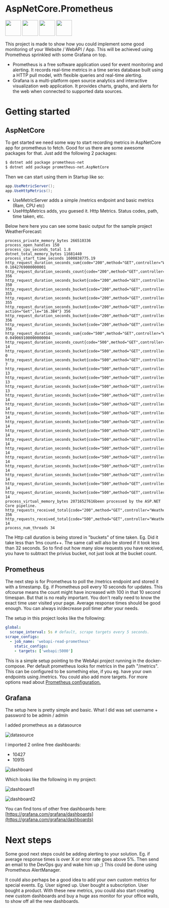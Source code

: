 # AspNetCore.Prometheus

<a href="https://docs.microsoft.com/en-us/aspnet/core/?view=aspnetcore-3.1"><img src="assets/aspnetcore.png" height="50px"></a>
<a href="https://prometheus.io/"><img src="assets/prometheus.png" height="50px"></a>
<a href="https://grafana.com/"><img src="assets/grafana.svg" height="50px"></a>
<a href="https://topswagcode.com/"><img src="assets/topswagcode.png" height="50px"></a>

This project is made to show how you could implement some good monitoring of your Website / WebAPI / App. This will be achieved using Prometheus sprinkled with some Grafana on top.

* Prometheus is a free software application used for event monitoring and alerting. It records real-time metrics in a time series database built using a HTTP pull model, with flexible queries and real-time alerting. 
* Grafana is a multi-platform open source analytics and interactive visualization web application. It provides charts, graphs, and alerts for the web when connected to supported data sources.


# Getting started

## AspNetCore

To get started we need some way to start recording metrics in AspNetCore app for prometheus to fetch. Good for us there are some awesome packages for that. Just add the following 2 packages:

```bash
$ dotnet add package prometheus-net
$ dotnet add package prometheus-net.AspNetCore
```

Then we can start using them in Startup like so:

```csharp
app.UseMetricServer();
app.UseHttpMetrics();
```

* UseMetricServer adds a simple /metrics endpoint and basic metrics (Ram, CPU etc)
* UseHttpMetrics adds, you guesed it. Http Metrics. Status codes, path, time taken, etc.

Below here here you can see some basic output for the sample project WeatherForecast:

```metrics
process_private_memory_bytes 266510336
process_open_handles 150
process_cpu_seconds_total 1.8
dotnet_total_memory_bytes 11681440
process_start_time_seconds 1600838775.19
http_request_duration_seconds_sum{code="200",method="GET",controller="WeatherForecast",action="Get"} 0.1042769000000001
http_request_duration_seconds_count{code="200",method="GET",controller="WeatherForecast",action="Get"} 356
http_request_duration_seconds_bucket{code="200",method="GET",controller="WeatherForecast",action="Get",le="0.001"} 350
http_request_duration_seconds_bucket{code="200",method="GET",controller="WeatherForecast",action="Get",le="0.002"} 355
http_request_duration_seconds_bucket{code="200",method="GET",controller="WeatherForecast",action="Get",le="0.004"} 355
http_request_duration_seconds_bucket{code="200",method="GET",controller="WeatherForecast",
action="Get",le="16.384"} 356
http_request_duration_seconds_bucket{code="200",method="GET",controller="WeatherForecast",action="Get",le="32.768"} 356
http_request_duration_seconds_bucket{code="200",method="GET",controller="WeatherForecast",action="Get",le="+Inf"} 356
http_request_duration_seconds_sum{code="500",method="GET",controller="WeatherForecast",action="Get"} 0.049069100000000004
http_request_duration_seconds_count{code="500",method="GET",controller="WeatherForecast",action="Get"} 14
http_request_duration_seconds_bucket{code="500",method="GET",controller="WeatherForecast",action="Get",le="0.001"} 0
http_request_duration_seconds_bucket{code="500",method="GET",controller="WeatherForecast",action="Get",le="0.002"} 7
http_request_duration_seconds_bucket{code="500",method="GET",controller="WeatherForecast",action="Get",le="0.004"} 13
http_request_duration_seconds_bucket{code="500",method="GET",controller="WeatherForecast",action="Get",le="0.008"} 13
http_request_duration_seconds_bucket{code="500",method="GET",controller="WeatherForecast",action="Get",le="0.016"} 13
http_request_duration_seconds_bucket{code="500",method="GET",controller="WeatherForecast",action="Get",le="0.032"} 14
http_request_duration_seconds_bucket{code="500",method="GET",controller="WeatherForecast",action="Get",le="0.064"} 14
http_request_duration_seconds_bucket{code="500",method="GET",controller="WeatherForecast",action="Get",le="0.128"} 14
http_request_duration_seconds_bucket{code="500",method="GET",controller="WeatherForecast",action="Get",le="0.256"} 14
http_request_duration_seconds_bucket{code="500",method="GET",controller="WeatherForecast",action="Get",le="0.512"} 14
http_request_duration_seconds_bucket{code="500",method="GET",controller="WeatherForecast",action="Get",le="1.024"} 14
http_request_duration_seconds_bucket{code="500",method="GET",controller="WeatherForecast",action="Get",le="2.048"} 14
http_request_duration_seconds_bucket{code="500",method="GET",controller="WeatherForecast",action="Get",le="4.096"} 14
http_request_duration_seconds_bucket{code="500",method="GET",controller="WeatherForecast",action="Get",le="8.192"} 14
http_request_duration_seconds_bucket{code="500",method="GET",controller="WeatherForecast",action="Get",le="16.384"} 14
http_request_duration_seconds_bucket{code="500",method="GET",controller="WeatherForecast",action="Get",le="32.768"} 14
http_request_duration_seconds_bucket{code="500",method="GET",controller="WeatherForecast",action="Get",le="+Inf"} 14
process_virtual_memory_bytes 20716527616been processed by the ASP.NET Core pipeline.
http_requests_received_total{code="200",method="GET",controller="WeatherForecast",action="Get"} 356
http_requests_received_total{code="500",method="GET",controller="WeatherForecast",action="Get"} 14
process_num_threads 34
```

The Http call duration is being stored in "buckets" of time taken. Eg. Did it take less than 1ms count++. The same call will also be stored if it took less than 32 seconds. So to find out how many slow requests you have received, you have to subtract the privius bucket, not just look at the bucket count. 

## Prometheus

The next step is for Prometheus to poll the /metrics endpoint and stored it with a timestamp. Eg. if Prometheus poll every 10 seconds for updates. This ofcourse means the count might have increased with 100 in that 10 second timespan. But that is no really important. You don't really need to know the exact time user visited your page. Average response times should be good enough. You can always in/decrease poll timer after your needs.

The setup in this project looks like the following:

```yml
global:
  scrape_interval: 5s # default, scrape targets every 5 seconds.
scrape_configs:
  - job_name: 'webapi-read-prometheus'
    static_configs:
    - targets: ['webapi:5000']
```

This is a simple setup pointing to the WebApi project running in the docker-compose. Per default prometheus looks for metrics in the path "/metrics". This can be configured to be something else, if you eg. have your own endpoints using /metrics. You could also add more targets. For more options read about [Prometheus configuration.](https://prometheus.io/docs/prometheus/latest/configuration/configuration/)

## Grafana

The setup here is pretty simple and basic. What I did was set username + password to be admin / admin

I added prometheus as a datasource

![datasource](assets/datasource.png)

I imported 2 online free dashboards:

* 10427
* 10915

![dashboard](assets/dashboard.png)

Which looks like the following in my project:

![dashboard1](assets/dashboard1.png)

![dashboard2](assets/dashboard2.png)

You can find tons of other free dashboards here: [https://grafana.com/grafana/dashboards](https://grafana.com/grafana/dashboards)


# Next steps

Some good next steps could be adding alerting to your solution. Eg. if average response times is over X or error rate goes above 5%. Then send an email to the DevOps guy and wake him up ;) This could be done using Prometheus AlertManager. 

It could also perhaps be a good idea to add your own custom metrics for special events. Eg. User signed up. User bought a subscription. User bought a product. With these new metrics, you could also start creating new custom dashboards and buy a huge ass monitor for your office walls, to show off all the new dashboards.